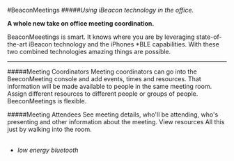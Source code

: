 #BeaconMeetings 
#####*Using iBeacon technology in the office.*
<br>


**A whole new take on office meeting coordination.**

 BeaconMeeetings is smart. It knows where you are by leveraging state-of-the-art iBeacon technology and the iPhones *BLE capabilities. With these two combined technologies amazing things are possible. 
 <br>
 
  ***

#####Meeting Coordinators 
 Meeting coordinators can go into the BeeconMeeting console and add events, times and resources. That information will be made available to people in the same meeting room. Assign different resources to different people or groups of people. BeeconMeetings is flexible.
 
 
#####Meeting Attendees
 See meeting details, who'll be attending, who's presenting and other information about the meeting. View resources 
 All this just by walking into the room.
<br>
<br>
*  *low energy bluetooth*